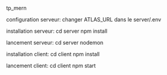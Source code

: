 tp_mern

configuration serveur:
changer ATLAS_URL dans le server/.env

installation serveur:
cd server
npm install

lancement serveur:
cd server
nodemon


installation client:
cd client
npm install

lancement client:
cd client
npm start
